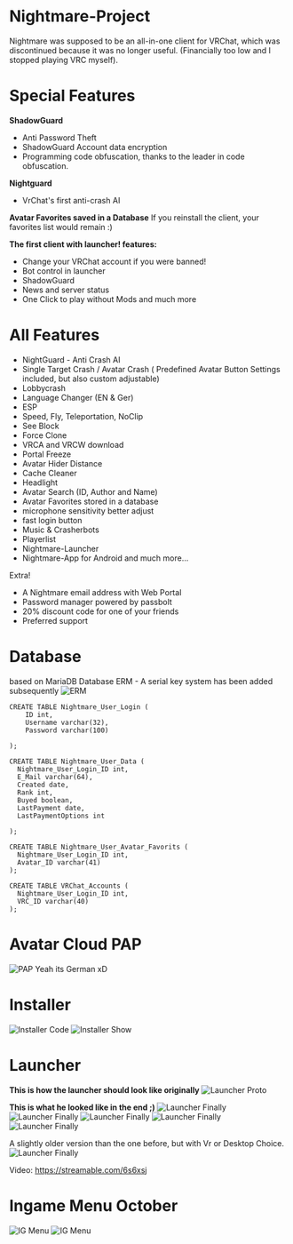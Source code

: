 # Nightmare-Project
Nightmare was supposed to be an all-in-one client for VRChat, which was discontinued because it was no longer useful.
(Financially too low and I stopped playing VRC myself).

# Special Features

**ShadowGuard**
- Anti Password Theft
- ShadowGuard Account data encryption
- Programming code obfuscation, thanks to the leader in code obfuscation.

**Nightguard**
- VrChat's first anti-crash AI

**Avatar Favorites saved in a Database**
If you reinstall the client, your favorites list would remain :)

**The first client with launcher!
features:**
- Change your VRChat account if you were banned!
- Bot control in launcher
- ShadowGuard
- News and server status
- One Click to play without Mods
and much more

# All Features
- NightGuard - Anti Crash AI
- Single Target Crash / Avatar Crash ( Predefined Avatar Button Settings included, but also custom adjustable)
- Lobbycrash 
- Language Changer (EN & Ger)
- ESP
- Speed, Fly, Teleportation, NoClip
- See Block
- Force Clone
- VRCA and VRCW download
- Portal Freeze
- Avatar Hider Distance
- Cache Cleaner
- Headlight
- Avatar Search (ID, Author and Name)
- Avatar Favorites stored in a database
- microphone sensitivity better adjust
- fast login button
- Music & Crasherbots
- Playerlist
- Nightmare-Launcher
- Nightmare-App for Android
and much more...

Extra!
- A Nightmare email address with Web Portal
- Password manager powered by passbolt
- 20% discount code for one of your friends
- Preferred support

# Database
based on MariaDB
Database ERM - A serial key system has been added subsequently
<img src="/Nightmare/DatabaseERM.png" alt="ERM">


    CREATE TABLE Nightmare_User_Login (
        ID int,
        Username varchar(32),
        Password varchar(100)

    );

    CREATE TABLE Nightmare_User_Data (
      Nightmare_User_Login_ID int,
      E_Mail varchar(64),
      Created date,
      Rank int,
      Buyed boolean,
      LastPayment date,
      LastPaymentOptions int

    );

    CREATE TABLE Nightmare_User_Avatar_Favorits (
      Nightmare_User_Login_ID int,
      Avatar_ID varchar(41)
    );

    CREATE TABLE VRChat_Accounts (
      Nightmare_User_Login_ID int,
      VRC_ID varchar(40)
    );


# Avatar Cloud PAP
<img src="/Nightmare/Avatar_Cloud.png" alt="PAP">
Yeah its  German  xD

# Installer
<img src="/Nightmare/InstallerCode.png" alt="Installer Code">
<img src="/Nightmare/InstallerShow.png" alt="Installer Show">

# Launcher
**This is how the launcher should look like originally**
<img src="/Nightmare/LauncherPrototyp.png" alt="Launcher Proto">

**This is what he looked like in the end ;)**
<img src="/Nightmare/Screenshot 2022-06-11 015130.png" alt="Launcher Finally">
<img src="/Nightmare/Screenshot 2022-06-11 015147.png" alt="Launcher Finally">
<img src="/Nightmare/Screenshot 2022-06-11 015200.png" alt="Launcher Finally">
<img src="/Nightmare/Screenshot 2022-06-11 015221.png" alt="Launcher Finally">
<img src="/Nightmare/Screenshot 2022-06-11 015110.png" alt="Launcher Finally">


A slightly older version than the one before, but with Vr or Desktop Choice.
<img src="/Nightmare/LauncherPlay.gif" alt="Launcher Finally">

Video: https://streamable.com/6s6xsj

# Ingame Menu October
<img src="/Nightmare/FirstMenuOctober.png" alt="IG Menu">
<img src="/Nightmare/NightmareIGMenuOctober.png" alt="IG Menu">





